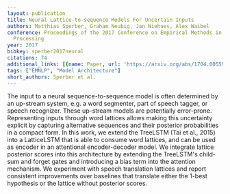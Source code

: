 ```yaml
---
layout: publication
title: Neural Lattice-to-sequence Models For Uncertain Inputs
authors: Matthias Sperber, Graham Neubig, Jan Niehues, Alex Waibel
conference: Proceedings of the 2017 Conference on Empirical Methods in Natural Language
  Processing
year: 2017
bibkey: sperber2017neural
citations: 74
additional_links: [{name: Paper, url: 'https://arxiv.org/abs/1704.00559'}]
tags: ["EMNLP", "Model Architecture"]
short_authors: Sperber et al.
---
```

The input to a neural sequence-to-sequence model is often determined by an
up-stream system, e.g. a word segmenter, part of speech tagger, or speech
recognizer. These up-stream models are potentially error-prone. Representing
inputs through word lattices allows making this uncertainty explicit by
capturing alternative sequences and their posterior probabilities in a compact
form. In this work, we extend the TreeLSTM (Tai et al., 2015) into a
LatticeLSTM that is able to consume word lattices, and can be used as encoder
in an attentional encoder-decoder model. We integrate lattice posterior scores
into this architecture by extending the TreeLSTM's child-sum and forget gates
and introducing a bias term into the attention mechanism. We experiment with
speech translation lattices and report consistent improvements over baselines
that translate either the 1-best hypothesis or the lattice without posterior
scores.